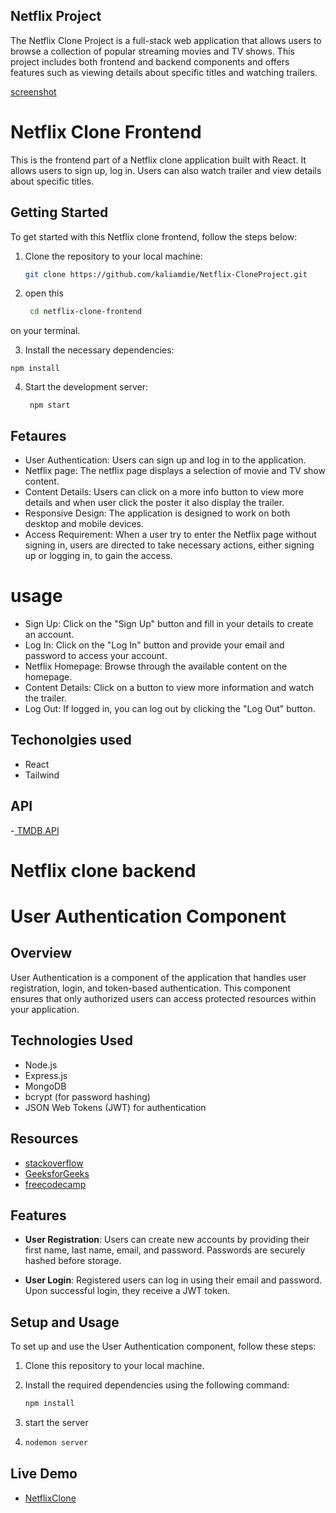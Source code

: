 
## Netflix Project
The Netflix Clone Project is a full-stack web application that allows users to browse a collection of popular streaming movies and TV shows. This project includes both frontend and backend components and offers features such as viewing details about specific titles and watching trailers.

[screenshot](signup.png)
# Netflix Clone Frontend

This is the frontend part of a Netflix clone application built with React. It allows users to sign up, log in. Users can also watch trailer and view details about specific titles.


## Getting Started

To get started with this Netflix clone frontend, follow the steps below:

1. Clone the repository to your local machine:

   ```bash
   git clone https://github.com/kaliamdie/Netflix-CloneProject.git
2. open this 
   ```bash 
    cd netflix-clone-frontend
on your terminal.


3. Install the necessary dependencies:


```npm install```

4. Start the development server:
   
   ``` npm start```
## Fetaures
- User Authentication: Users can sign up and log in to the application.
- Netflix page: The netflix page displays a selection of movie and TV show content.
- Content Details: Users can click on a more info button to view more details and when user click the poster it also display the trailer.
- Responsive Design: The application is designed to work on both desktop and mobile devices.
- Access Requirement: When a user try to enter the Netflix page without signing in, users are directed to take necessary actions, either signing up or logging in, to gain the access.
# usage
- Sign Up: Click on the "Sign Up" button and fill in your details to create an account.
- Log In: Click on the "Log In" button and provide your email and password to access your account.
- Netflix Homepage: Browse through the available content on the homepage.
- Content Details: Click on a button to view more information and watch the trailer.
- Log Out: If logged in, you can log out by clicking the "Log Out" button.
## Techonolgies used
- React
- Tailwind
## API
-[ TMDB API](https://developer.themoviedb.org/docs)
# Netflix clone backend
# User Authentication Component

## Overview

User Authentication is a component of the application that handles user registration, login, and token-based authentication. This component ensures that only authorized users can access protected resources within your application.

## Technologies Used

- Node.js
- Express.js
- MongoDB 
- bcrypt (for password hashing)
- JSON Web Tokens (JWT) for authentication
## Resources
- [stackoverflow](https://stackoverflow.com/)
- [GeeksforGeeks](https://www.geeksforgeeks.org/basic-authentication-in-node-js-using-http-header/)
- [freecodecamp](https://www.freecodecamp.org/news/tag/authentication/)

## Features

- **User Registration**: Users can create new accounts by providing their first name, last name, email, and password. Passwords are securely hashed before storage.

- **User Login**: Registered users can log in using their email and password. Upon successful login, they receive a JWT token.

## Setup and Usage

To set up and use the User Authentication component, follow these steps:

1. Clone this repository to your local machine.

2. Install the required dependencies using the following command:

   ```bash
   npm install
3.  start the server 
  
4. 
   ```bash 
   nodemon server
## Live Demo
- [NetflixClone](https://netflix-project.onrender.com/)